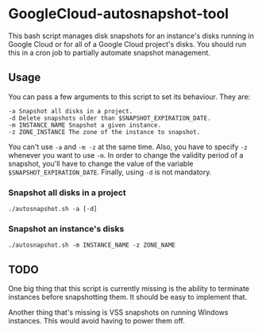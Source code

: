 # GoogleCloud-autosnapshot-tool

This bash script manages disk snapshots for an instance's disks running in Google Cloud or for all of a Google Cloud project's disks. You should run this in a cron job to partially automate snapshot management.

## Usage

You can pass a few arguments to this script to set its behaviour. They are:

    -a Snapshot all disks in a project.
    -d Delete snapshots older than $SNAPSHOT_EXPIRATION_DATE.
    -m INSTANCE_NAME Snapshot a given instance.
    -z ZONE_INSTANCE The zone of the instance to snapshot.

You can't use `-a` and `-m -z` at the same time. Also, you have to specify `-z` whenever you want to use `-m`. In order to change the validity period of a snapshot, you'll have to change the value of the variable `$SNAPSHOT_EXPIRATION_DATE`. Finally, using `-d` is not mandatory.

### Snapshot all disks in a project

    ./autosnapshot.sh -a [-d]

### Snapshot an instance's disks

    ./autosnapshot.sh -m INSTANCE_NAME -z ZONE_NAME

## TODO

One big thing that this script is currently missing is the ability to terminate instances before snapshotting them. It should be easy to implement that.

Another thing that's missing is VSS snapshots on running Windows instances. This would avoid having to power them off.